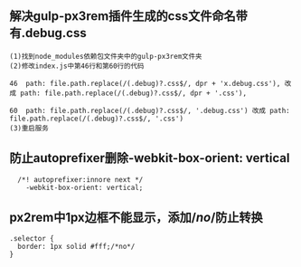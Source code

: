 ## 解决gulp-px3rem插件生成的css文件命名带有.debug.css
```
(1)找到node_modules依赖包文件夹中的gulp-px3rem文件夹
(2)修改index.js中第46行和第60行的代码

46  path: file.path.replace(/(.debug)?.css$/, dpr + 'x.debug.css'), 改成 path: file.path.replace(/(.debug)?.css$/, dpr + '.css'),

60  path: file.path.replace(/(.debug)?.css$/, '.debug.css') 改成 path: file.path.replace(/(.debug)?.css$/, '.css')
(3)重启服务
```

## 防止autoprefixer删除-webkit-box-orient: vertical
```
  /*! autoprefixer:innore next */
	-webkit-box-orient: vertical;
```

## px2rem中1px边框不能显示，添加/*no*/防止转换
```
.selector {
  border: 1px solid #fff;/*no*/
}
```

